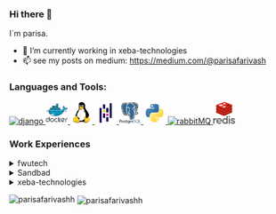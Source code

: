### Hi there 👋

<!--
**parisafarivashh/parisafarivashh** is a ✨ _special_ ✨ repository because its `README.md` (this file) appears on your GitHub profile.

Here are some ideas to get you started:

- 🔭 I’m currently working on ...
- 🌱 I’m currently learning ...
- 👯 I’m looking to collaborate on ...
- 🤔 I’m looking for help with ...
- 💬 Ask me about ...
- 📫 How to reach me: ...
- 😄 Pronouns: ...
- ⚡ Fun fact: ...
-->

I`m parisa.

- 🔭 I’m currently working in xeba-technologies
- 📫 see my posts on medium: https://medium.com/@parisafarivash


<h3 align="left">Languages and Tools:</h3>
<p align="left"> <a href="https://www.djangoproject.com/" target="_blank" rel="noreferrer"> <img src="https://cdn.worldvectorlogo.com/logos/django.svg" alt="django" width="40" height="40"/> </a> <a href="https://www.docker.com/" target="_blank" rel="noreferrer"> <img src="https://raw.githubusercontent.com/devicons/devicon/master/icons/docker/docker-original-wordmark.svg" alt="docker" width="40" height="40"/> </a><a href="https://www.linux.org/" target="_blank" rel="noreferrer"> <img src="https://raw.githubusercontent.com/devicons/devicon/master/icons/linux/linux-original.svg" alt="linux" width="40" height="40"/> </a><a href="https://pandas.pydata.org/" target="_blank" rel="noreferrer"> <img src="https://raw.githubusercontent.com/devicons/devicon/2ae2a900d2f041da66e950e4d48052658d850630/icons/pandas/pandas-original.svg" alt="pandas" width="40" height="40"/> </a> <a href="https://www.postgresql.org" target="_blank" rel="noreferrer"> <img src="https://raw.githubusercontent.com/devicons/devicon/master/icons/postgresql/postgresql-original-wordmark.svg" alt="postgresql" width="40" height="40"/> </a> <a href="https://www.python.org" target="_blank" rel="noreferrer"> <img src="https://raw.githubusercontent.com/devicons/devicon/master/icons/python/python-original.svg" alt="python" width="40" height="40"/> </a> <a href="https://www.rabbitmq.com" target="_blank" rel="noreferrer"> <img src="https://www.vectorlogo.zone/logos/rabbitmq/rabbitmq-icon.svg" alt="rabbitMQ" width="40" height="40"/> </a> <a href="https://redis.io" target="_blank" rel="noreferrer"> <img src="https://raw.githubusercontent.com/devicons/devicon/master/icons/redis/redis-original-wordmark.svg" alt="redis" width="40" height="40"/> </a> </p>


### Work Experiences

  <details>
  <summary>fwutech</summary>
  Experienced Python Developer with a demonstrated history of working in the information technology 
  and data analysis on mobile network infrastructure 2G/3G/4G big data in Ran and transmission sides.

  Using database like postgressql, clickhouse. Experience writing python scripts.  
  Use Linux OS and Grafana for some of UI purposes

  https://www.fwutech.com
  </details>
  
  <details>
  <summary>Sandbad</summary>
  Part of Backend Sandbad SuperAPP.
  
  Part of Backend Quiztion Game. 
  
  we used python, django-restframwork, celery, redis, postgres 
  

  https://quiztion.ir
  </details>
  
  <details>
  <summary>xeba-technologies</summary>
  We uses python, django-restframwork, websocket, RabbitMq, celery, redis, postgres
  
  https://www.linkedin.com/company/xeba-technologies
  </details>


<p><img align="left" src="https://github-readme-stats.vercel.app/api/top-langs?username=parisafarivashh&show_icons=true&locale=en&layout=compact" alt="parisafarivashh" /></p>

<p>&nbsp;<img align="center" src="https://github-readme-stats.vercel.app/api?username=parisafarivashh&show_icons=true&locale=en" alt="parisafarivashh" /></p>
